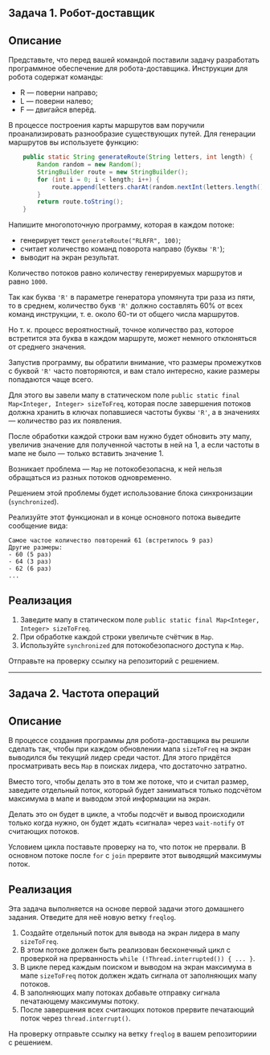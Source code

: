 ## Задача 1. Робот-доставщик

## Описание

Представьте, что перед вашей командой поставили задачу разработать программное обеспечение для робота-доставщика. Инструкции для робота содержат команды:

- R — поверни направо;
- L — поверни налево;
- F — двигайся вперёд.

В процессе построения карты маршрутов вам поручили проанализировать разнообразие существующих путей.
Для генерации маршрутов вы используете функцию:

```java
    public static String generateRoute(String letters, int length) {
        Random random = new Random();
        StringBuilder route = new StringBuilder();
        for (int i = 0; i < length; i++) {
            route.append(letters.charAt(random.nextInt(letters.length())));
        }
        return route.toString();
    }
```
Напишите многопоточную программу, которая в каждом потоке:

- генерирует текст `generateRoute("RLRFR", 100)`;
- считает количество команд поворота направо (буквы `'R'`);
- выводит на экран результат.

Количество потоков равно количеству генерируемых маршрутов и равно `1000`.

Так как буква `'R'` в параметре генератора упомянута три раза из пяти, то в среднем, количество букв `'R'` должно составлять 60% от всех команд инструкции, т. е.  около 60-ти от общего числа маршрутов.

Но т. к. процесс вероятностный, точное количество раз, которое встретится эта буква в каждом маршруте, может немного отклоняться от среднего значения.

Запустив программу, вы обратили внимание, что размеры промежутков с буквой `'R'` часто повторяются, и вам стало интересно, какие размеры попадаются чаще всего.

Для этого вы завели мапу в статическом поле `public static final Map<Integer, Integer> sizeToFreq`, которая после завершения потоков должна хранить в ключах попавшиеся частоты буквы `'R'`, а в значениях — количество раз их появления.

После обработки каждой строки вам нужно будет обновить эту мапу, увеличив значение для полученной частоты в ней на 1, а если частоты в мапе не было — только вставить значение 1.

Возникает проблема — `Map` не потокобезопасна, к ней нельзя обращаться из разных потоков одновременно.

Решением этой проблемы будет использование блока синхронизации (`synchronized`).

Реализуйте этот функционал и в конце основного потока выведите сообщение вида:

```text
Самое частое количество повторений 61 (встретилось 9 раз)
Другие размеры:
- 60 (5 раз)
- 64 (3 раз)
- 62 (6 раз)
...
```
## Реализация

1. Заведите мапу в статическом поле `public static final Map<Integer, Integer> sizeToFreq`.
2. При обработке каждой строки увеличьте счётчик в `Map`.
3. Используйте `synchronized` для потокобезопасного доступа к `Map`.

Отправьте на проверку ссылку на репозиторий с решением.


---


## Задача 2. Частота операций

## Описание

В процессе создания программы для робота-доставщика вы решили сделать так, чтобы при каждом обновлении мапа `sizeToFreq` на экран выводился бы текущий лидер среди частот. Для этого придётся просматривать весь `Map` в поисках лидера, что достаточно затратно.

Вместо того, чтобы делать это в том же потоке, что и считал размер, заведите отдельный поток, который будет заниматься только подсчётом максимума в мапе и выводом этой информации на экран.

Делать это он будет в цикле, а чтобы подсчёт и вывод происходили только когда нужно, он будет ждать «сигнала» через `wait-notify` от считающих потоков.

Условием цикла поставьте проверку на то, что поток не прервали. В основном потоке после `for` с `join` прервите этот выводящий максимумы поток.

## Реализация

Эта задача выполняется на основе первой задачи этого домашнего задания. Отведите для неё новую ветку `freqlog`.

1. Создайте отдельный поток для вывода на экран лидера в мапу `sizeToFreq`.
2. В этом потоке должен быть реализован бесконечный цикл с проверкой на прерванность `while (!Thread.interrupted()) { ... }`.
3. В цикле перед каждым поиском и выводом на экран максимума в мапе `sizeToFreq` поток должен ждать сигнала от заполняющих мапу потоков.
4. В заполняющих мапу потоках добавьте отправку сигнала печатающему максимумы потоку.
5. После завершения всех считающих потоков прервите печатающий поток через `thread.interrupt()`.

На проверку отправьте ссылку на ветку `freqlog` в вашем репозиториии с решением.